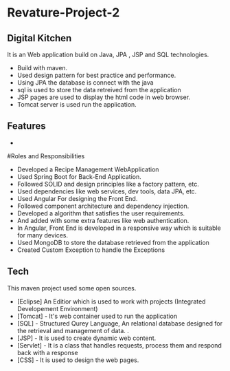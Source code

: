 # Revature-Project-2

## Digital Kitchen


It is an Web application build on Java, JPA , JSP  and SQL technologies.
- Build with maven.
- Used design pattern for best practice and performance.
- Using JPA the database is connect with the java
- sql is used to store the data retreived from the application
- JSP pages are used to display the html code in web browser. 
- Tomcat server is used run the application.
## Features

- 

#Roles and Responsibilities

- Developed a Recipe Management WebApplication
- Used Spring Boot for Back-End Application.
- Followed SOLID and design principles like a factory pattern, etc.
- Used dependencies like web services, dev tools, data JPA, etc.
- Used Angular For designing the Front End.
- Followed component architecture and dependency injection.
- Developed a algorithm that satisfies the user requirements.
- And added with some extra features like web authentication.
- In Angular, Front End is developed in a responsive way which is suitable for many devices.
- Used MongoDB to store the database retrieved from the application
- Created Custom Exception to handle the Exceptions  


## Tech

This maven project used some open sources.

- [Eclipse] An Editior which is used to work with projects (Integrated Developement Environment)
- [Tomcat] - It's web container used to run the application
- [SQL] - Structured Qurey Language, An relational database designed for the retrieval and management of data. .
- [JSP] - It is used to create dynamic web content.
- [Servlet] - It is a class that handles requests, process them and respond back with a response
- [CSS] - It is used to design the web pages.
